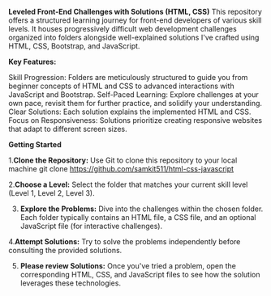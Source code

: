 **Leveled Front-End Challenges with Solutions (HTML, CSS)**
This repository offers a structured learning journey for front-end developers of various skill levels. It houses progressively difficult web development challenges organized into folders alongside well-explained solutions I've crafted using HTML, CSS, Bootstrap, and JavaScript.

**Key Features:**

Skill Progression: Folders are meticulously structured to guide you from beginner concepts of HTML and CSS to advanced interactions with JavaScript and Bootstrap.
Self-Paced Learning: Explore challenges at your own pace, revisit them for further practice, and solidify your understanding.
Clear Solutions: Each solution explains the implemented HTML and CSS.
Focus on Responsiveness: Solutions prioritize creating responsive websites that adapt to different screen sizes.

**Getting Started**

1.**Clone the Repository:** Use Git to clone this repository to your local machine
git clone https://github.com/samkit511/html-css-javascript

2.**Choose a Level:** Select the folder that matches your current skill level (Level 1, Level 2, Level 3).

3. **Explore the Problems:** Dive into the challenges within the chosen folder. Each folder typically contains an HTML file, a CSS file, and an optional JavaScript file (for interactive challenges).

4.**Attempt Solutions:** Try to solve the problems independently before consulting the provided solutions.

5. **Please review Solutions:** Once you've tried a problem, open the corresponding HTML, CSS, and JavaScript files to see how the solution leverages these technologies. 
